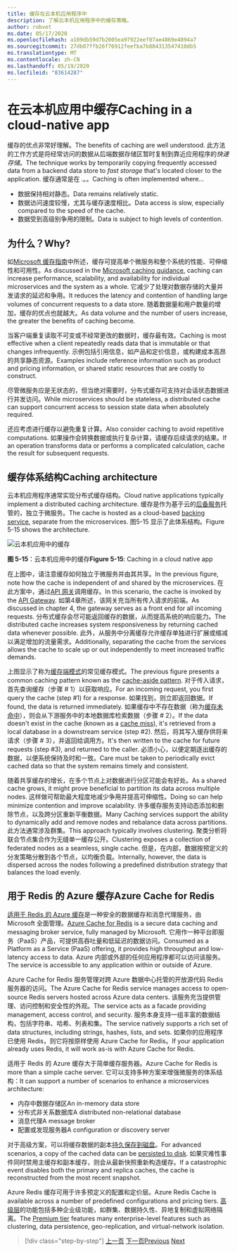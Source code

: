 ```yaml
---
title: 缓存在云本机应用程序中
description: 了解云本机应用程序中的缓存策略。
author: robvet
ms.date: 05/17/2020
ms.openlocfilehash: a109db59d7b2005ea97922eef07ae4869e4894a7
ms.sourcegitcommit: 27db07ffb26f76912feefba7b884313547410db5
ms.translationtype: MT
ms.contentlocale: zh-CN
ms.lasthandoff: 05/19/2020
ms.locfileid: "83614287"
---
```

# <a name="caching-in-a-cloud-native-app"></a><span data-ttu-id="e2205-103">在云本机应用中缓存</span><span class="sxs-lookup"><span data-stu-id="e2205-103">Caching in a cloud-native app</span></span>

<span data-ttu-id="e2205-104">缓存的优点非常好理解。</span><span class="sxs-lookup"><span data-stu-id="e2205-104">The benefits of caching are well understood.</span></span> <span data-ttu-id="e2205-105">此方法的工作方式是将经常访问的数据从后端数据存储区暂时复制到靠近应用程序的*快速存储*。</span><span class="sxs-lookup"><span data-stu-id="e2205-105">The technique works by temporarily copying frequently accessed data from a backend data store to *fast storage* that's located closer to the application.</span></span> <span data-ttu-id="e2205-106">缓存通常是在 .。。</span><span class="sxs-lookup"><span data-stu-id="e2205-106">Caching is often implemented where...</span></span>

- <span data-ttu-id="e2205-107">数据保持相对静态。</span><span class="sxs-lookup"><span data-stu-id="e2205-107">Data remains relatively static.</span></span>
- <span data-ttu-id="e2205-108">数据访问速度较慢，尤其与缓存速度相比。</span><span class="sxs-lookup"><span data-stu-id="e2205-108">Data access is slow, especially compared to the speed of the cache.</span></span>
- <span data-ttu-id="e2205-109">数据受到高级别争用的限制。</span><span class="sxs-lookup"><span data-stu-id="e2205-109">Data is subject to high levels of contention.</span></span>

## <a name="why"></a><span data-ttu-id="e2205-110">为什么？</span><span class="sxs-lookup"><span data-stu-id="e2205-110">Why?</span></span>

<span data-ttu-id="e2205-111">如[Microsoft 缓存指南](https://docs.microsoft.com/azure/architecture/best-practices/caching)中所述，缓存可提高单个微服务和整个系统的性能、可伸缩性和可用性。</span><span class="sxs-lookup"><span data-stu-id="e2205-111">As discussed in the [Microsoft caching guidance](https://docs.microsoft.com/azure/architecture/best-practices/caching), caching can increase performance, scalability, and availability for individual microservices and the system as a whole.</span></span> <span data-ttu-id="e2205-112">它减少了处理对数据存储的大量并发请求的延迟和争用。</span><span class="sxs-lookup"><span data-stu-id="e2205-112">It reduces the latency and contention of handling large volumes of concurrent requests to a data store.</span></span> <span data-ttu-id="e2205-113">随着数据量和用户数量的增加，缓存的优点也就越大。</span><span class="sxs-lookup"><span data-stu-id="e2205-113">As data volume and the number of users increase, the greater the benefits of caching become.</span></span>

<span data-ttu-id="e2205-114">当客户端重复读取不可变或不经常更改的数据时，缓存最有效。</span><span class="sxs-lookup"><span data-stu-id="e2205-114">Caching is most effective when a client repeatedly reads data that is immutable or that changes infrequently.</span></span> <span data-ttu-id="e2205-115">示例包括引用信息，如产品和定价信息，或构建成本高昂的共享静态资源。</span><span class="sxs-lookup"><span data-stu-id="e2205-115">Examples include reference information such as product and pricing information, or shared static resources that are costly to construct.</span></span>

<span data-ttu-id="e2205-116">尽管微服务应是无状态的，但当绝对需要时，分布式缓存可支持对会话状态数据进行并发访问。</span><span class="sxs-lookup"><span data-stu-id="e2205-116">While microservices should be stateless, a distributed cache can support concurrent access to session state data when absolutely required.</span></span>

<span data-ttu-id="e2205-117">还应考虑进行缓存以避免重复计算。</span><span class="sxs-lookup"><span data-stu-id="e2205-117">Also consider caching to avoid repetitive computations.</span></span> <span data-ttu-id="e2205-118">如果操作会转换数据或执行复杂计算，请缓存后续请求的结果。</span><span class="sxs-lookup"><span data-stu-id="e2205-118">If an operation transforms data or performs a complicated calculation, cache the result for subsequent requests.</span></span>

## <a name="caching-architecture"></a><span data-ttu-id="e2205-119">缓存体系结构</span><span class="sxs-lookup"><span data-stu-id="e2205-119">Caching architecture</span></span>

<span data-ttu-id="e2205-120">云本机应用程序通常实现分布式缓存结构。</span><span class="sxs-lookup"><span data-stu-id="e2205-120">Cloud native applications typically implement a distributed caching architecture.</span></span> <span data-ttu-id="e2205-121">缓存是作为基于云的[后备服务](./definition.md#backing-services)托管的，独立于微服务。</span><span class="sxs-lookup"><span data-stu-id="e2205-121">The cache is hosted as a cloud-based [backing service](./definition.md#backing-services), separate from the microservices.</span></span> <span data-ttu-id="e2205-122">图5-15 显示了此体系结构。</span><span class="sxs-lookup"><span data-stu-id="e2205-122">Figure 5-15 shows the architecture.</span></span>

![云本机应用中的缓存](media/caching-in-a-cloud-native-app.png)

<span data-ttu-id="e2205-124">**图 5-15**：云本机应用中的缓存</span><span class="sxs-lookup"><span data-stu-id="e2205-124">**Figure 5-15**: Caching in a cloud native app</span></span>

<span data-ttu-id="e2205-125">在上图中，请注意缓存如何独立于微服务并由其共享。</span><span class="sxs-lookup"><span data-stu-id="e2205-125">In the previous figure, note how the cache is independent of and shared by the microservices.</span></span> <span data-ttu-id="e2205-126">在此方案中，通过[API 网关](./front-end-communication.md)调用缓存。</span><span class="sxs-lookup"><span data-stu-id="e2205-126">In this scenario, the cache is invoked by the [API Gateway](./front-end-communication.md).</span></span> <span data-ttu-id="e2205-127">如第4章所述，该网关充当所有传入请求的前端。</span><span class="sxs-lookup"><span data-stu-id="e2205-127">As discussed in chapter 4, the gateway serves as a front end for all incoming requests.</span></span> <span data-ttu-id="e2205-128">分布式缓存会尽可能返回缓存的数据，从而提高系统的响应能力。</span><span class="sxs-lookup"><span data-stu-id="e2205-128">The distributed cache increases system responsiveness by returning cached data whenever possible.</span></span> <span data-ttu-id="e2205-129">此外，从服务中分离缓存允许缓存单独进行扩展或缩减以满足增加的流量需求。</span><span class="sxs-lookup"><span data-stu-id="e2205-129">Additionally, separating the cache from the services allows the cache to scale up or out independently to meet increased traffic demands.</span></span>

<span data-ttu-id="e2205-130">上图显示了称为[缓存端模式](https://docs.microsoft.com/azure/architecture/patterns/cache-aside)的常见缓存模式。</span><span class="sxs-lookup"><span data-stu-id="e2205-130">The previous figure presents a common caching pattern known as the [cache-aside pattern](https://docs.microsoft.com/azure/architecture/patterns/cache-aside).</span></span> <span data-ttu-id="e2205-131">对于传入请求，首先查询缓存（步骤 \# 1）以获取响应。</span><span class="sxs-lookup"><span data-stu-id="e2205-131">For an incoming request, you first query the cache (step \#1) for a response.</span></span> <span data-ttu-id="e2205-132">如果找到，则立即返回数据。</span><span class="sxs-lookup"><span data-stu-id="e2205-132">If found, the data is returned immediately.</span></span> <span data-ttu-id="e2205-133">如果缓存中不存在数据（称为[缓存未命中](https://www.techopedia.com/definition/6308/cache-miss)），则会从下游服务中的本地数据库检索数据（步骤 \# 2）。</span><span class="sxs-lookup"><span data-stu-id="e2205-133">If the data doesn't exist in the cache (known as a [cache miss](https://www.techopedia.com/definition/6308/cache-miss)), it's retrieved from a local database in a downstream service (step \#2).</span></span> <span data-ttu-id="e2205-134">然后，将其写入缓存供将来请求（步骤 \# 3），并返回给调用方。</span><span class="sxs-lookup"><span data-stu-id="e2205-134">It's then written to the cache for future requests (step \#3), and returned to the caller.</span></span> <span data-ttu-id="e2205-135">必须小心，以便定期逐出缓存的数据，以便系统保持及时和一致。</span><span class="sxs-lookup"><span data-stu-id="e2205-135">Care must be taken to periodically evict cached data so that the system remains timely and consistent.</span></span>

<span data-ttu-id="e2205-136">随着共享缓存的增长，在多个节点上对数据进行分区可能会有好处。</span><span class="sxs-lookup"><span data-stu-id="e2205-136">As a shared cache grows, it might prove beneficial to partition its data across multiple nodes.</span></span> <span data-ttu-id="e2205-137">这样做可帮助最大程度地减少争用并提高可伸缩性。</span><span class="sxs-lookup"><span data-stu-id="e2205-137">Doing so can help minimize contention and improve scalability.</span></span> <span data-ttu-id="e2205-138">许多缓存服务支持动态添加和删除节点，以及跨分区重新平衡数据。</span><span class="sxs-lookup"><span data-stu-id="e2205-138">Many Caching services support the ability to dynamically add and remove nodes and rebalance data across partitions.</span></span> <span data-ttu-id="e2205-139">此方法通常涉及群集。</span><span class="sxs-lookup"><span data-stu-id="e2205-139">This approach typically involves clustering.</span></span> <span data-ttu-id="e2205-140">聚类分析将联合节点集合作为无缝单一缓存公开。</span><span class="sxs-lookup"><span data-stu-id="e2205-140">Clustering exposes a collection of federated nodes as a seamless, single cache.</span></span> <span data-ttu-id="e2205-141">但是，在内部，数据按预定义的分发策略分散到各个节点，以均衡负载。</span><span class="sxs-lookup"><span data-stu-id="e2205-141">Internally, however, the data is dispersed across the nodes following a predefined distribution strategy that balances the load evenly.</span></span>

## <a name="azure-cache-for-redis"></a><span data-ttu-id="e2205-142">用于 Redis 的 Azure 缓存</span><span class="sxs-lookup"><span data-stu-id="e2205-142">Azure Cache for Redis</span></span>

<span data-ttu-id="e2205-143">[适用于 Redis 的 Azure 缓存](https://azure.microsoft.com/services/cache/)是一种安全的数据缓存和消息代理服务，由 Microsoft 全面管理。</span><span class="sxs-lookup"><span data-stu-id="e2205-143">[Azure Cache for Redis](https://azure.microsoft.com/services/cache/) is a secure data caching and messaging broker service, fully managed by Microsoft.</span></span> <span data-ttu-id="e2205-144">它用作一种平台即服务（PaaS）产品，可提供高吞吐量和低延迟的数据访问。</span><span class="sxs-lookup"><span data-stu-id="e2205-144">Consumed as a Platform as a Service (PaaS) offering, it provides high throughput and low-latency access to data.</span></span> <span data-ttu-id="e2205-145">Azure 内部或外部的任何应用程序都可以访问该服务。</span><span class="sxs-lookup"><span data-stu-id="e2205-145">The service is accessible to any application within or outside of Azure.</span></span>

<span data-ttu-id="e2205-146">Azure Cache for Redis 服务管理对跨 Azure 数据中心托管的开放源代码 Redis 服务器的访问。</span><span class="sxs-lookup"><span data-stu-id="e2205-146">The Azure Cache for Redis service manages access to open-source Redis servers hosted across Azure data centers.</span></span> <span data-ttu-id="e2205-147">该服务充当提供管理、访问控制和安全性的外观。</span><span class="sxs-lookup"><span data-stu-id="e2205-147">The service acts as a facade providing management, access control, and security.</span></span> <span data-ttu-id="e2205-148">服务本身支持一组丰富的数据结构，包括字符串、哈希、列表和集。</span><span class="sxs-lookup"><span data-stu-id="e2205-148">The service natively supports a rich set of data structures, including strings, hashes, lists, and sets.</span></span> <span data-ttu-id="e2205-149">如果你的应用程序已使用 Redis，则它将按原样使用 Azure Cache for Redis。</span><span class="sxs-lookup"><span data-stu-id="e2205-149">If your application already uses Redis, it will work as-is with Azure Cache for Redis.</span></span>

<span data-ttu-id="e2205-150">适用于 Redis 的 Azure 缓存大于简单缓存服务器。</span><span class="sxs-lookup"><span data-stu-id="e2205-150">Azure Cache for Redis is more than a simple cache server.</span></span> <span data-ttu-id="e2205-151">它可以支持多种方案来增强微服务的体系结构：</span><span class="sxs-lookup"><span data-stu-id="e2205-151">It can support a number of scenarios to enhance a microservices architecture:</span></span>

- <span data-ttu-id="e2205-152">内存中数据存储区</span><span class="sxs-lookup"><span data-stu-id="e2205-152">An in-memory data store</span></span>
- <span data-ttu-id="e2205-153">分布式非关系数据库</span><span class="sxs-lookup"><span data-stu-id="e2205-153">A distributed non-relational database</span></span>
- <span data-ttu-id="e2205-154">消息代理</span><span class="sxs-lookup"><span data-stu-id="e2205-154">A message broker</span></span>
- <span data-ttu-id="e2205-155">配置或发现服务器</span><span class="sxs-lookup"><span data-stu-id="e2205-155">A configuration or discovery server</span></span>
  
<span data-ttu-id="e2205-156">对于高级方案，可以将缓存数据的副本[持久保存到磁盘](https://docs.microsoft.com/azure/azure-cache-for-redis/cache-how-to-premium-persistence)。</span><span class="sxs-lookup"><span data-stu-id="e2205-156">For advanced scenarios, a copy of the cached data can be [persisted to disk](https://docs.microsoft.com/azure/azure-cache-for-redis/cache-how-to-premium-persistence).</span></span> <span data-ttu-id="e2205-157">如果灾难性事件同时禁用主缓存和副本缓存，则会从最新快照重新构造缓存。</span><span class="sxs-lookup"><span data-stu-id="e2205-157">If a catastrophic event disables both the primary and replica caches, the cache is reconstructed from the most recent snapshot.</span></span>

<span data-ttu-id="e2205-158">Azure Redis 缓存可用于许多预定义的配置和定价层。</span><span class="sxs-lookup"><span data-stu-id="e2205-158">Azure Redis Cache is available across a number of predefined configurations and pricing tiers.</span></span>  <span data-ttu-id="e2205-159">[高级层](https://docs.microsoft.com/azure/azure-cache-for-redis/cache-premium-tier-intro)的功能包括多种企业级功能，如群集、数据持久性、异地复制和虚拟网络隔离。</span><span class="sxs-lookup"><span data-stu-id="e2205-159">The [Premium tier](https://docs.microsoft.com/azure/azure-cache-for-redis/cache-premium-tier-intro) features many enterprise-level features such as clustering, data persistence, geo-replication, and virtual-network isolation.</span></span>

>[!div class="step-by-step"]
><span data-ttu-id="e2205-160">[上一页](relational-vs-nosql-data.md)
>[下一页](elastic-search-in-azure.md)</span><span class="sxs-lookup"><span data-stu-id="e2205-160">[Previous](relational-vs-nosql-data.md)
[Next](elastic-search-in-azure.md)</span></span>

